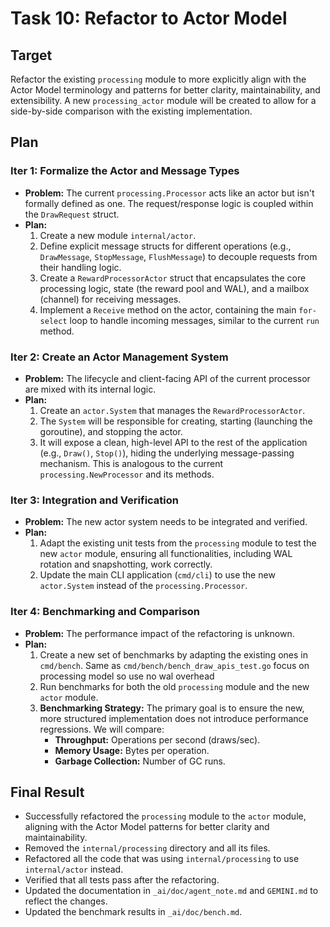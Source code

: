 
# Task 10: Refactor to Actor Model

## Target
Refactor the existing `processing` module to more explicitly align with the Actor Model terminology and patterns for better clarity, maintainability, and extensibility. A new `processing_actor` module will be created to allow for a side-by-side comparison with the existing implementation.

## Plan

### Iter 1: Formalize the Actor and Message Types
- **Problem:** The current `processing.Processor` acts like an actor but isn't formally defined as one. The request/response logic is coupled within the `DrawRequest` struct.
- **Plan:**
    1. Create a new module `internal/actor`.
    2. Define explicit message structs for different operations (e.g., `DrawMessage`, `StopMessage`, `FlushMessage`) to decouple requests from their handling logic.
    3. Create a `RewardProcessorActor` struct that encapsulates the core processing logic, state (the reward pool and WAL), and a mailbox (channel) for receiving messages.
    4. Implement a `Receive` method on the actor, containing the main `for-select` loop to handle incoming messages, similar to the current `run` method.

### Iter 2: Create an Actor Management System
- **Problem:** The lifecycle and client-facing API of the current processor are mixed with its internal logic.
- **Plan:**
    1. Create an `actor.System` that manages the `RewardProcessorActor`.
    2. The `System` will be responsible for creating, starting (launching the goroutine), and stopping the actor.
    3. It will expose a clean, high-level API to the rest of the application (e.g., `Draw()`, `Stop()`), hiding the underlying message-passing mechanism. This is analogous to the current `processing.NewProcessor` and its methods.

### Iter 3: Integration and Verification
- **Problem:** The new actor system needs to be integrated and verified.
- **Plan:**
    1. Adapt the existing unit tests from the `processing` module to test the new `actor` module, ensuring all functionalities, including WAL rotation and snapshotting, work correctly.
    2. Update the main CLI application (`cmd/cli`) to use the new `actor.System` instead of the `processing.Processor`.

### Iter 4: Benchmarking and Comparison
- **Problem:** The performance impact of the refactoring is unknown.
- **Plan:**
    1. Create a new set of benchmarks by adapting the existing ones in `cmd/bench`. Same as `cmd/bench/bench_draw_apis_test.go` focus on processing model so use no wal overhead
    2. Run benchmarks for both the old `processing` module and the new `actor` module.
    3. **Benchmarking Strategy:** The primary goal is to ensure the new, more structured implementation does not introduce performance regressions. We will compare:
        - **Throughput:** Operations per second (draws/sec).
        - **Memory Usage:** Bytes per operation.
        - **Garbage Collection:** Number of GC runs.

## Final Result
- Successfully refactored the `processing` module to the `actor` module, aligning with the Actor Model patterns for better clarity and maintainability.
- Removed the `internal/processing` directory and all its files.
- Refactored all the code that was using `internal/processing` to use `internal/actor` instead.
- Verified that all tests pass after the refactoring.
- Updated the documentation in `_ai/doc/agent_note.md` and `GEMINI.md` to reflect the changes.
- Updated the benchmark results in `_ai/doc/bench.md`.
